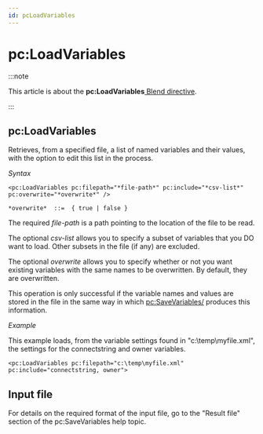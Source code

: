 ```yaml
---
id: pcLoadVariables
---
```


# pc:LoadVariables




:::note

This article is about the **pc:LoadVariables**[ Blend directive](/docs/Repositories/Blend_directives).

:::

## **pc:LoadVariables**

Retrieves, from a specified file, a list of named variables and their values, with the option to edit this list in the process.

*Syntax*
 

```
<pc:LoadVariables pc:filepath="*file-path*" pc:include="*csv-list*" pc:overwrite="*overwrite*" />

*overwrite*  ::=  { true | false }
```

The required *file-path* is a path pointing to the location of the file to be read.

The optional *csv-list* allows you to specify a subset of variables that you DO want to load. Other subsets in the file (if any) are excluded.

The optional *overwrite* allows you to specify whether or not you want existing variables with the same names to be overwritten. By default, they are overwritten.

This operation is only successful if the variable names and values are stored in the file in the same way in which <pc:SaveVariables/> produces this information.

*Example*

This example loads, from the variable settings found in "c:\\temp\\myfile.xml", the settings for the connectstring and owner variables.

```language-xml
<pc:LoadVariables pc:filepath="c:\temp\myfile.xml" pc:include="connectstring, owner">
```

## Input file

For details on the required format of the input file, go to the "Result file" section of the pc:SaveVariables help topic.